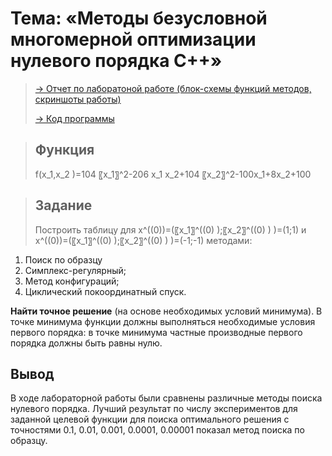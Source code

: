 <h1>Тема: «Методы безусловной многомерной оптимизации нулевого порядка C++»</h1>

> [ -> Отчет по лаборатоной работе (блок-схемы функций методов, скриншоты работы)](https://github.com/ktsmsnv/unconditional-multidimensional-optimization-of-the-zero-order/blob/6322f6323c4cb5693e42afa4ab6aea560c70aebe/%D0%98%D0%92%D0%A2-221%20%D0%A1%D0%B0%D0%BC%D1%81%D0%BE%D0%BD%D0%BE%D0%B2%D0%B0%20%D0%95.%D0%9E.%20%20%D0%9B%D0%A0%20N-4%20%D0%9C%D0%9E%20(2).docx)
>
> [ -> Код программы](https://github.com/ktsmsnv/unconditional-multidimensional-optimization-of-the-zero-order/blob/6322f6323c4cb5693e42afa4ab6aea560c70aebe/%D0%9C%D0%9E%20%D0%9B%D0%A0%E2%84%964%20(2).cpp)

> <strong><h2>Функция</h2></strong>
> <p>f(x_1,x_2 )=104 〖x_1〗^2-206 x_1 x_2+104 〖x_2〗^2-100x_1+8x_2+100</p>

> <strong><h2>Задание</h2></strong>
> <p>Построить таблицу для  x^((0))=(〖x_1〗^((0) );〖x_2〗^((0) ) )=(1;1) и x^((0))=(〖x_1〗^((0) );〖x_2〗^((0) ) )=(-1;-1) методами: 
  1)	Поиск по образцу
  2)	Симплекс-регулярный;
  3)	Метод конфигураций;
  4)	Циклический покоординатный спуск.
     
  <strong>Найти точное решение</strong> (на основе необходимых условий минимума).
	В точке минимума функции должны выполняться необходимые условия первого порядка: в точке минимума частные производные первого порядка должны быть равны нулю.
</p>

<strong><h2>Вывод</h2></strong>
<p>В ходе лабораторной работы были сравнены различные методы
поиска нулевого порядка. Лучший результат по числу экспериментов для
заданной целевой функции для поиска оптимального решения с точностями
0.1, 0.01, 0.001, 0.0001, 0.00001 показал метод поиска по образцу.
</strong></p>
